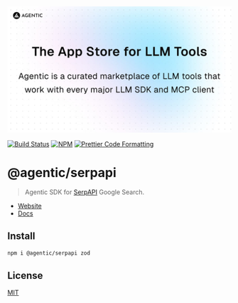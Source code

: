 <p align="center">
  <a href="https://agentic.so">
    <img alt="Agentic" src="/apps/web/public/agentic-social-image-light.jpg" width="640">
  </a>
</p>

<p>
  <a href="https://github.com/transitive-bullshit/agentic/actions/workflows/main.yml"><img alt="Build Status" src="https://github.com/transitive-bullshit/agentic/actions/workflows/main.yml/badge.svg" /></a>
  <a href="https://www.npmjs.com/package/@agentic/serpapi"><img alt="NPM" src="https://img.shields.io/npm/v/@agentic/serpapi.svg" /></a>
  <a href="https://prettier.io"><img alt="Prettier Code Formatting" src="https://img.shields.io/badge/code_style-prettier-brightgreen.svg" /></a>
</p>

# @agentic/serpapi <!-- omit from toc -->

> Agentic SDK for [SerpAPI](https://serpapi.com) Google Search.

- [Website](https://agentic.so)
- [Docs](https://docs.agentic.so)

## Install

```bash
npm i @agentic/serpapi zod
```

## License

[MIT](https://choosealicense.com/licenses/mit/)
